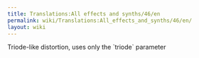 ```yaml
---
title: Translations:All effects and synths/46/en
permalink: wiki/Translations:All_effects_and_synths/46/en/
layout: wiki
---
```


Triode-like distortion, uses only the \`triode\` parameter
